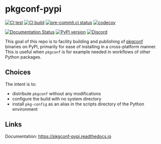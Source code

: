 # pkgconf-pypi

[![CI test](https://github.com/pypackaging-native/pkgconf-pypi/actions/workflows/test.yml/badge.svg)](https://github.com/pypackaging-native/pkgconf-pypi/actions/workflows/test.yml)
[![CI build](https://github.com/pypackaging-native/pkgconf-pypi/actions/workflows/build.yml/badge.svg)](https://github.com/pypackaging-native/pkgconf-pypi/actions/workflows/build.yml)
[![pre-commit.ci status](https://results.pre-commit.ci/badge/github/pypackaging-native/pkgconf-pypi/main.svg)](https://results.pre-commit.ci/latest/github/pypackaging-native/pkgconf-pypi/main)
[![codecov](https://codecov.io/gh/pypackaging-native/pkgconf-pypi/graph/badge.svg)](https://codecov.io/gh/pypackaging-native/pkgconf-pypi)

[![Documentation Status](https://readthedocs.org/projects/pkgconf-pypi/badge/?version=latest)](https://pkgconf-pypi.readthedocs.io/en/latest/?badge=latest)
[![PyPI version](https://badge.fury.io/py/pkgconf.svg)](https://pypi.org/project/pkgconf/)
[![Discord](https://img.shields.io/discord/803025117553754132?label=Discord%20chat%20pkgconf-pypi)](https://discord.gg/pypa)

This goal of this repo is to facility building and publishing of
[pkgconf](https://github.com/pkgconf/pkgconf) binaries on PyPI, primarily for
ease of installing in a cross-platform manner. This is useful when `pkgconf` is
for example needed in workflows of other Python packages.

## Choices

The intent is to:

- distribute `pkgconf` without any modifications
- configure the build with no system directory
- install `pkg-config` as an alias in the scripts directory of the Python
  environment

## Links

Documentation: https://pkgconf-pypi.readthedocs.io

